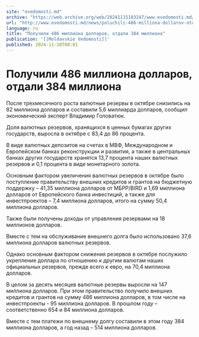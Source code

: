 ```yaml
---
site: "evedomosti.md"
archive: "https://web.archive.org/web/20241115183247/www.evedomosti.md/news/poluchili-486-milliona-dollarov-otdali-384-milliona"
url: "http://www.evedomosti.md/news/poluchili-486-milliona-dollarov-otdali-384-milliona"
language: ru
title: "Получили 486 миллиона долларов, отдали 384 миллиона"
publication: '[[Moldavskie Vedomosti]]'
published: 2024-11-10T08:01
---
```


# Получили 486 миллиона долларов, отдали 384 миллиона

После трехмесячного роста валютные резервы в октябре снизились на 82 миллиона долларов и составили 5,6 миллиарда долларов, сообщил экономический эксперт Владимир Головатюк.

Доля валютных резервов, хранящихся в ценных бумагах других государств, выросла в октябре с 83,4 до 86 процента.

В виде валютных депозитов на счетах в МВФ, Международном и Европейском банках реконструкции и развития, а также в центральных банках других государств хранятся 13,7 процента наших валютных резервов и 0,1 процента в виде монетарного золота.

Основным фактором увеличения валютных резервов в октябре было поступление правительству внешних кредитов и грантов на бюджетную поддержку – 41,35 миллиона долларов от МБРР/BIRD и 1,69 миллиона долларов от Европейского банка инвестиций, а также для инвестпроектов – 7,4 миллиона долларов, итого на сумму 50,4 миллиона долларов.

Также были получены доходы от управления резервами на 18 миллионов долларов.

Вместе с тем на обслуживание внешнего долга было использовано 37,6 миллиона долларов валютных резервов.

Однако основным фактором снижения резервов в октябре послужило укрепление доллара по отношению к другим валютам наших официальных резервов, прежде всего к евро, на 70,4 миллиона долларов.

В целом за десять месяцев валютные резервы выросли на 147 миллиона долларов. При этом правительство получило внешних кредитов и грантов на сумму 486 миллиона долларов, в том числе на инвестпроекты - 95 миллиона долларов. В прошлом году – соответственно 654 и 84 миллиона долларов.

Вместе с тем платежи по внешнему долгу составили в этом году 384 миллиона долларов, а год назад – 514 миллиона долларов.